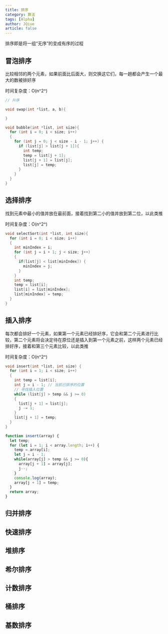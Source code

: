 ```yaml
---
title: 排序
category: 算法
tags: [Alpha]
author: JQiue
article: false
---
```


排序即是将一组“无序”的变成有序的过程

## 冒泡排序

比较相邻的两个元素，如果前面比后面大，则交换这它们，每一趟都会产生一个最大的数被排好序

时间复杂度：O(n^2^)

<CodeGroup>

<CodeGroupItem title="C" active>

```cpp
// 升序

void swap(int *list, a, b){

}

void bubble(int *list, int size){
  for (int i = 0; i < size; i++)
  {
    for (int j = 0; j < size - i - 1; j++) {
      if (list[j] > list[j + 1]){
        int temp;
        temp = list[j + 1];
        list[j + 1] = list[j];
        list[j] = temp;
      }
    }
  }
}
```

</CodeGroupItem>

</CodeGroup>

## 选择排序

找到元素中最小的值并放在最前面，接着找到第二小的值并放到第二位，以此类推

时间复杂度：O(n^2^)

<CodeGroup>

<CodeGroupItem title="C" active>

```cpp
void selectSort(int *list, int size){
  for (int i = 0; i < size; i++)
  {
    int minIndex = i;
    for (int j = i + 1; j < size; j++)
    {
      if(list[j] < list[minIndex]) {
        minIndex = j;
      }
    }
    int temp;
    temp = list[i];
    list[i] = list[minIndex];
    list[minIndex] = temp;
  }
}
```

</CodeGroupItem>

</CodeGroup>

## 插入排序

每次都会排好一个元素，如果第一个元素已经排好序，它会和第二个元素进行比较，第二个元素将会决定待在原位还是插入到第一个元素之前，这样两个元素已经排好序，接着和第三个元素比较，以此类推

时间复杂度：O(n^2^)

<CodeGroup>

<CodeGroupItem title="C" active>

```cpp
void insert(int *list, int size) {
  for (int i = 1; i < size; i++)
  {
    int temp = list[i];
    int j = i - 1; // 当前已排序的位置
    // 寻找插入位置
    while (list[j] > temp && j >= 0)
    {
      list[j + 1] = list[j];
      j -= 1;
    }
    list[j + 1] = temp;
  }
}
```

</CodeGroupItem>

<CodeGroupItem title="JavaScript">

```js
function insert(array) {
  let temp;
  for (let i = 1; i < array.length; i++) {
    temp = array[i];
    let j = i - 1; 
    while(array[j] > temp && j >= 0){
      array[j + 1] = array[j];
      j--;
    }
    console.log(array);
    array[j + 1] = temp;
  }
  return array;
}
```

</CodeGroupItem>

</CodeGroup>

## 归并排序

## 快速排序

## 堆排序

## 希尔排序

## 计数排序

## 桶排序

## 基数排序
